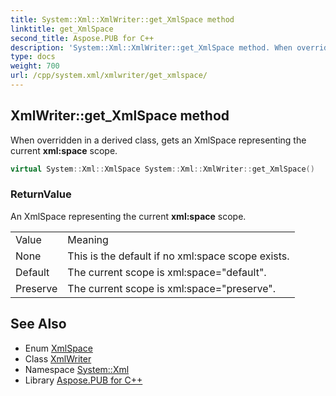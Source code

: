 ```yaml
---
title: System::Xml::XmlWriter::get_XmlSpace method
linktitle: get_XmlSpace
second_title: Aspose.PUB for C++
description: 'System::Xml::XmlWriter::get_XmlSpace method. When overridden in a derived class, gets an XmlSpace representing the current xml:space scope in C++.'
type: docs
weight: 700
url: /cpp/system.xml/xmlwriter/get_xmlspace/
---
```

## XmlWriter::get_XmlSpace method


When overridden in a derived class, gets an XmlSpace representing the current **xml:space** scope.

```cpp
virtual System::Xml::XmlSpace System::Xml::XmlWriter::get_XmlSpace()
```


### ReturnValue

An XmlSpace representing the current **xml:space** scope.

|||
|-|-|
|Value |Meaning |
|None|This is the default if no xml:space scope exists. |
|Default|The current scope is xml:space="default". |
|Preserve|The current scope is xml:space="preserve". |

## See Also

* Enum [XmlSpace](../../xmlspace/)
* Class [XmlWriter](../)
* Namespace [System::Xml](../../)
* Library [Aspose.PUB for C++](../../../)
